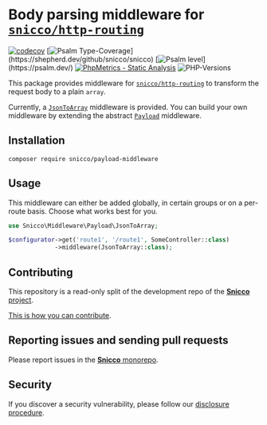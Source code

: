 # Body parsing middleware for [`snicco/http-routing`](https://github.com/snicco/http-routing)

[![codecov](https://img.shields.io/badge/Coverage-100%25-success
)](https://codecov.io/gh/snicco/snicco)
[![Psalm Type-Coverage](https://shepherd.dev/github/snicco/snicco/coverage.svg?)](https://shepherd.dev/github/snicco/snicco)
[![Psalm level](https://shepherd.dev/github/snicco/snicco/level.svg?)](https://psalm.dev/)
[![PhpMetrics - Static Analysis](https://img.shields.io/badge/PhpMetrics-Static_Analysis-2ea44f)](https://snicco.github.io/snicco/phpmetrics/Payload/index.html)
![PHP-Versions](https://img.shields.io/badge/PHP-%5E7.4%7C%5E8.0%7C%5E8.1-blue)

This package provides middleware for [`snicco/http-routing`](https://github.com/snicco/http-routing) to transform
the request body to a plain `array`.

Currently, a [`JsonToArray`](src/JsonToArray.php) middleware is provided.
You can build your own middleware by extending the abstract [`Payload`](src/Payload.php) middleware.

## Installation

```shell
composer require snicco/payload-middleware
```

## Usage

This middleware can either be added globally, in certain groups or on a per-route basis.
Choose what works best for you.

````php
use Snicco\Middleware\Payload\JsonToArray;

$configurator->get('route1', '/route1', SomeController::class)
             ->middleware(JsonToArray::class);
````

## Contributing

This repository is a read-only split of the development repo of the [**Snicco** project](https://github.com/snicco/snicco).

[This is how you can contribute](https://github.com/snicco/snicco/blob/master/CONTRIBUTING.md).

## Reporting issues and sending pull requests

Please report issues in the
[**Snicco** monorepo](https://github.com/snicco/snicco/blob/master/CONTRIBUTING.md##using-the-issue-tracker).

## Security

If you discover a security vulnerability, please follow
our [disclosure procedure](https://github.com/snicco/snicco/blob/master/SECURITY.md).
